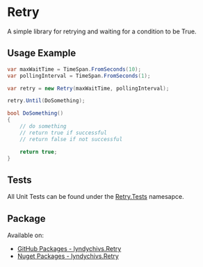 # Retry
A simple library for retrying and waiting for a condition to be True.

## Usage Example
```csharp
var maxWaitTime = TimeSpan.FromSeconds(10);
var pollingInterval = TimeSpan.FromSeconds(1);

var retry = new Retry(maxWaitTime, pollingInterval);

retry.Until(DoSomething);

bool DoSomething()
{
    // do something
    // return true if successful
    // return false if not successful

    return true;
}
```

## Tests
All Unit Tests can be found under the [Retry.Tests](https://github.com/lyndychivs/Retry/tree/master/Retry.Tests) namesapce.

## Package
Available on:
- [GitHub Packages - lyndychivs.Retry](https://github.com/lyndychivs/Retry/pkgs/nuget/lyndychivs.Retry)
- [Nuget Packages - lyndychivs.Retry](https://www.nuget.org/packages/lyndychivs.Retry/)